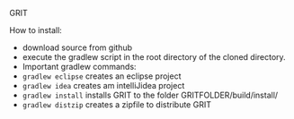 GRIT

How to install:
*  download source from github
*  execute the gradlew script in the root directory of the cloned directory.
*  Important gradlew commands:
  * ````gradlew eclipse```` creates an eclipse project
  * ````gradlew idea```` creates am intelliJidea project
  * ````gradlew install```` installs GRIT to the folder GRITFOLDER/build/install/
  * ````gradlew distzip```` creates a zipfile to distribute GRIT
